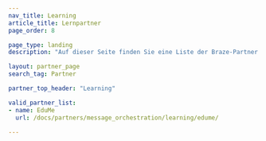 ```yaml
---
nav_title: Learning
article_title: Lernpartner
page_order: 8

page_type: landing
description: "Auf dieser Seite finden Sie eine Liste der Braze-Partner (Alloys), die es Ihnen ermöglichen, in Ihren Messaging-Kampagnen Zugang zu Schulungen und anderen Lernangeboten zu geben."

layout: partner_page
search_tag: Partner

partner_top_header: "Learning"

valid_partner_list:
- name: EduMe
  url: /docs/partners/message_orchestration/learning/edume/

---
```

